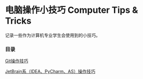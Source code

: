 # 电脑操作小技巧 Computer Tips & Tricks

记录一些作为计算机专业学生会使用到的小技巧。



### 目录

[Git操作技巧](./chapter/Git操作技巧.md)

[JetBrain系（IDEA、PyCharm、AS）操作技巧](./chapter/JetBrain系（IDEA、PyCharm、AS）操作技巧.md)
